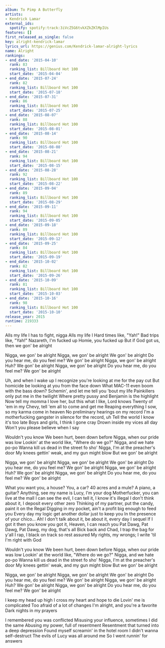 ```yaml
---
album: To Pimp A Butterfly
artists:
- Kendrick Lamar
external_ids:
  spotify: spotify:track:3iVcZ5G6tvkXZkZKlMpIUs
features: []
first_released_as_single: false
key: alright-kendrick-lamar
lyrics_url: https://genius.com/Kendrick-lamar-alright-lyrics
name: Alright
rankings:
- end_date: '2015-04-10'
  rank: 83
  ranking_list: Billboard Hot 100
  start_date: '2015-04-04'
- end_date: '2015-07-24'
  rank: 82
  ranking_list: Billboard Hot 100
  start_date: '2015-07-18'
- end_date: '2015-07-31'
  rank: 86
  ranking_list: Billboard Hot 100
  start_date: '2015-07-25'
- end_date: '2015-08-07'
  rank: 88
  ranking_list: Billboard Hot 100
  start_date: '2015-08-01'
- end_date: '2015-08-14'
  rank: 90
  ranking_list: Billboard Hot 100
  start_date: '2015-08-08'
- end_date: '2015-08-21'
  rank: 94
  ranking_list: Billboard Hot 100
  start_date: '2015-08-15'
- end_date: '2015-08-28'
  rank: 92
  ranking_list: Billboard Hot 100
  start_date: '2015-08-22'
- end_date: '2015-09-04'
  rank: 89
  ranking_list: Billboard Hot 100
  start_date: '2015-08-29'
- end_date: '2015-09-11'
  rank: 94
  ranking_list: Billboard Hot 100
  start_date: '2015-09-05'
- end_date: '2015-09-18'
  rank: 89
  ranking_list: Billboard Hot 100
  start_date: '2015-09-12'
- end_date: '2015-09-25'
  rank: 84
  ranking_list: Billboard Hot 100
  start_date: '2015-09-19'
- end_date: '2015-10-02'
  rank: 82
  ranking_list: Billboard Hot 100
  start_date: '2015-09-26'
- end_date: '2015-10-09'
  rank: 81
  ranking_list: Billboard Hot 100
  start_date: '2015-10-03'
- end_date: '2015-10-16'
  rank: 98
  ranking_list: Billboard Hot 100
  start_date: '2015-10-10'
release_year: 2015
runtime: 219333
---
```

Alls my life I has to fight, nigga
Alls my life I
Hard times like, "Yah!"
Bad trips like, "Yah!"
Nazareth, I'm fucked up
Homie, you fucked up
But if God got us, then we gon' be alright


Nigga, we gon' be alright
Nigga, we gon' be alright
We gon' be alright
Do you hear me, do you feel me? We gon' be alright
Nigga, we gon' be alright
Huh? We gon' be alright
Nigga, we gon' be alright
Do you hear me, do you feel me? We gon' be alright


Uh, and when I wake up
I recognize you're looking at me for the pay cut
But homicide be looking at you from the face down
What MAC-11 even boom with the bass down?
Schemin', and let me tell you 'bout my life
Painkillers only put me in the twilight
Where pretty pussy and Benjamin is the highlight
Now tell my momma I love her, but this what I like, Lord knows
Twenty of 'em in my Chevy, tell 'em all to come and get me
Reaping everything I sow, so my karma come in heaven
No preliminary hearings on my record
I'm a motherfucking gangster in silence for the record, uh
Tell the world I know it's too late
Boys and girls, I think I gone cray
Drown inside my vices all day
Won't you please believe when I say


Wouldn't you know
We been hurt, been down before
Nigga, when our pride was low
Lookin' at the world like, "Where do we go?"
Nigga, and we hate po-po
Wanna kill us dead in the street fo sho'
Nigga, I'm at the preacher's door
My knees gettin' weak, and my gun might blow
But we gon' be alright


Nigga, we gon' be alright
Nigga, we gon' be alright
We gon' be alright
Do you hear me, do you feel me? We gon' be alright
Nigga, we gon' be alright
Huh? We gon' be alright
Nigga, we gon' be alright
Do you hear me, do you feel me? We gon' be alright


What you want you, a house⁠? You, a car?
40 acres and a mule? A piano, a guitar?
Anything, see my name is Lucy, I'm your dog
Motherfucker, you can live at the mall
I can see the evil, I can tell it, I know it's illegal
I don't think about it, I deposit every other zero
Thinking of my partner, put the candy, paint it on the Regal
Digging in my pocket, ain't a profit big enough to feed you
Every day my logic get another dollar just to keep you
In the presence of your chico... Ah!
I don't talk about it, be about it, every day I sequel
If I got it then you know you got it, Heaven, I can reach you
Pat Dawg, Pat Dawg, Pat Dawg, my dog, that's all
Bick back and Chad, I trap the bag for y'all
I rap, I black on track so rest assured
My rights, my wrongs; I write 'til I'm right with God


Wouldn't you know
We been hurt, been down before
Nigga, when our pride was low
Lookin' at the world like, "Where do we go?"
Nigga, and we hate po-po
Wanna kill us dead in the street fo sho'
Nigga, I'm at the preacher's door
My knees gettin' weak, and my gun might blow
But we gon' be alright


Nigga, we gon' be alright
Nigga, we gon' be alright
We gon' be alright
Do you hear me, do you feel me? We gon' be alright
Nigga, we gon' be alright
Huh? We gon' be alright
Nigga, we gon' be alright
Do you hear me, do you feel me? We gon' be alright


I keep my head up high
I cross my heart and hope to die
Lovin' me is complicated
Too afraid of a lot of changes
I'm alright, and you're a favorite
Dark nights in my prayers


I remembered you was conflicted
Misusing your influence, sometimes I did the same
Abusing my power, full of resentment
Resentment that turned into a deep depression
Found myself screamin' in the hotel room
I didn't wanna self-destruct
The evils of Lucy was all around me
So I went runnin' for answers
